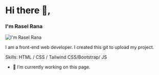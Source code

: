 # Hi there 👋,
### I'm Rasel Rana
![I'm Rasel Rana](https://scontent.fdac22-1.fna.fbcdn.net/v/t39.30808-1/308409834_3174867902779039_2096340924596404070_n.jpg?stp=dst-jpg_s200x200&_nc_cat=100&ccb=1-7&_nc_sid=5f2048&_nc_eui2=AeH_6z7sFmrlSlD0apM43LXzJumXZTWqjdcm6ZdlNaqN1-QbtWeA_oO1Bm13FgA-3pGSP9B0jx9ehVtC47_yJcTg&_nc_ohc=eS18_c27eroAX9Z-YZt&_nc_ht=scontent.fdac22-1.fna&oh=00_AfAP1QOLeJ4le7gJ-_4jgZEfOQMCJ7KHKHsE5XfXTQJV6A&oe=6561F900)

I am a front-end web developer.
I created this git to upload my project.  

Skills: HTML / CSS / Tailwind CSS/Bootstrap/ JS 

- 🔭 I’m currently working on this page. 





